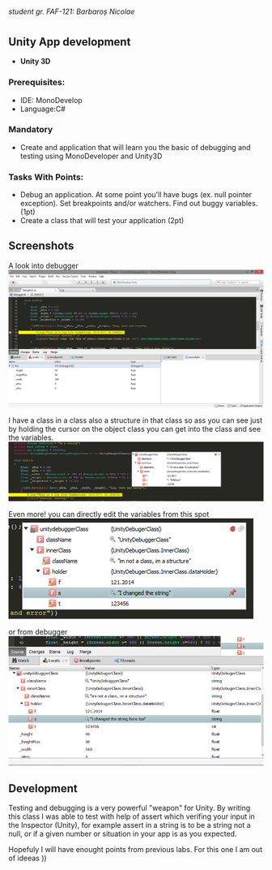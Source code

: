 
###### student gr. FAF-121: Barbaroș Nicolae
#

## Unity App development
  - **Unity 3D**

### Prerequisites:
  - IDE: MonoDevelop
  - Language:C#

### Mandatory 
  - Create and application that will learn you the basic of debugging and testing using MonoDeveloper and Unity3D

### Tasks With Points:
  - Debug an application. At some point you'll have bugs (ex. null pointer exception). Set breakpoints and/or watchers. Find out buggy variables. (1pt)
  - Create a class that will test your application (2pt)


## Screenshots

A look into debugger
 ![Screenshot1](https://raw.githubusercontent.com/TUM-FAF/FAF-121-Barbaros-Nicolae/master/IDE/Lab%234/pictures/Screenshot_1.png)
 
 I have a class in a class also a structure in that class so ass you can see just by holding the cursor on the object class you can get into the class and see the variables. 
 ![Screenshot2](https://raw.githubusercontent.com/TUM-FAF/FAF-121-Barbaros-Nicolae/master/IDE/Lab%234/pictures/Screenshot_2.png)
 
Even more! you can directly edit the variables from this spot
 ![Screenshot3](https://raw.githubusercontent.com/TUM-FAF/FAF-121-Barbaros-Nicolae/master/IDE/Lab%234/pictures/Screenshot_3.png)
 
or from debugger
 ![Screenshot4](https://raw.githubusercontent.com/TUM-FAF/FAF-121-Barbaros-Nicolae/master/IDE/Lab%234/pictures/Screenshot_4.png)
 
## Development

Testing and debugging is a very powerful "weapon" for Unity.  By writing this class I was able to test with help of assert which  verifing your input in the Inspector (Unity), for example assert in a string is to be a string not a null,  or if a given  number or situation in your app is as you expected.

Hopefuly I will have enought points from previous labs. For this one I am out of ideeas ))
